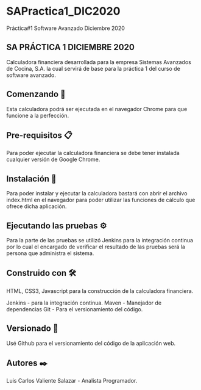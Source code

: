 # SAPractica1_DIC2020
Práctica#1 Software Avanzado Diciembre 2020

## SA PRÁCTICA 1 DICIEMBRE 2020
Calculadora financiera desarrollada para la empresa Sistemas Avanzados de Cocina, S.A. la cual servirá de base para la práctica 1 del curso de software avanzado. 

## Comenzando 🚀
Esta calculadora podrá ser ejecutada en el navegador Chrome para que funcione a la perfección.


## Pre-requisitos 📋
Para poder ejecutar la calculadora financiera se debe tener instalada cualquier versión de Google Chrome. 

## Instalación 🔧
Para poder instalar y ejecutar la calculadora bastará con abrir el archivo index.html en el navegador para poder utilizar las funciones de cálculo que ofrece dicha aplicación.


## Ejecutando las pruebas ⚙️
Para la parte de las pruebas se utilizó Jenkins para la integración continua por lo cual el encargado de verificar el resultado de las pruebas será la persona que administra el sistema.


## Construido con 🛠️
HTML, CSS3, Javascript para la construcción de la calculadora financiera. 

Jenkins - para la integración continua.
Maven - Manejador de dependencias
Git - Para el versionamiento del código.


## Versionado 📌
Usé Github para el versionamiento del código de la aplicación web. 

## Autores ✒️
Luis Carlos Valiente Salazar - Analista Programador.
